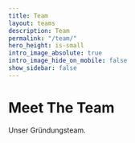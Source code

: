 ```yaml
---
title: Team
layout: teams
description: Team
permalink: "/team/"
hero_height: is-small
intro_image_absolute: true
intro_image_hide_on_mobile: false
show_sidebar: false
---
```


# Meet The Team

Unser Gründungsteam.